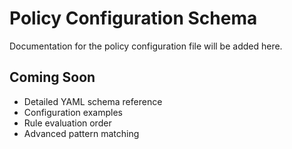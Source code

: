 # Policy Configuration Schema

Documentation for the policy configuration file will be added here.

## Coming Soon

- Detailed YAML schema reference
- Configuration examples
- Rule evaluation order
- Advanced pattern matching